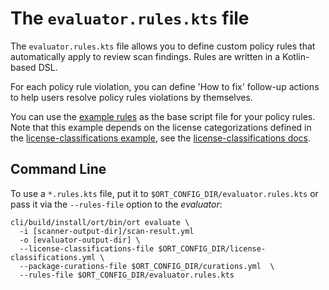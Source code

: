 # The `evaluator.rules.kts` file

The `evaluator.rules.kts` file  allows you to define custom policy rules that automatically apply to review scan
findings. Rules are written in a Kotlin-based DSL.

For each policy rule violation, you can define 'How to fix' follow-up actions to help users resolve policy rules
violations by themselves.

You can use the [example rules](../../examples/example.rules.kts) as the base script file for your policy rules. Note
that this example depends on the license categorizations defined in the
[license-classifications example](../../examples/license-classifications.yml), see the
[license-classifications docs](../config-file-license-classifications-yml.md).

## Command Line

To use a `*.rules.kts` file, put it to `$ORT_CONFIG_DIR/evaluator.rules.kts` or pass it via the `--rules-file` option
to the *evaluator*:

```shell
cli/build/install/ort/bin/ort evaluate \
  -i [scanner-output-dir]/scan-result.yml
  -o [evaluator-output-dir] \
  --license-classifications-file $ORT_CONFIG_DIR/license-classifications.yml \
  --package-curations-file $ORT_CONFIG_DIR/curations.yml  \
  --rules-file $ORT_CONFIG_DIR/evaluator.rules.kts
```
